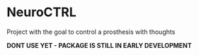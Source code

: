 <link rel="icon" href="http://icons.iconarchive.com/icons/papirus-team/papirus-apps/512/python-icon.png">

# NeuroCTRL
Project with the goal to control a prosthesis with thoughts

<b> DONT USE YET - PACKAGE IS STILL IN EARLY DEVELOPMENT </b>

